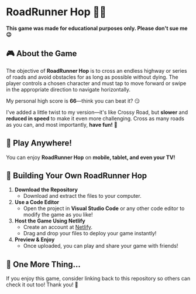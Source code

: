 # RoadRunner Hop 🐔🚗

**This game was made for educational purposes only. Please don't sue me 😉**

## 🎮 About the Game

The objective of **RoadRunner Hop** is to cross an endless highway or series of roads and avoid obstacles for as long as possible without dying. The player controls a chosen character and must tap to move forward or swipe in the appropriate direction to navigate horizontally.

My personal high score is **66**—think you can beat it? 😏

I've added a little twist to my version—it's like Crossy Road, but **slower** and **reduced in speed** to make it even more challenging. Cross as many roads as you can, and most importantly, **have fun!** 🎉

## 📱 Play Anywhere!

You can enjoy **RoadRunner Hop** on **mobile, tablet, and even your TV!**

## 🚀 Building Your Own RoadRunner Hop

1. **Download the Repository**  
   - Download and extract the files to your computer.
2. **Use a Code Editor**  
   - Open the project in **Visual Studio Code** or any other code editor to modify the game as you like!
3. **Host the Game Using Netlify**  
   - Create an account at [Netlify](https://www.netlify.com/).
   - Drag and drop your files to deploy your game instantly!
4. **Preview & Enjoy**  
   - Once uploaded, you can play and share your game with friends!

## 🔗 One More Thing...

If you enjoy this game, consider linking back to this repository so others can check it out too! Thank you! 🙌
